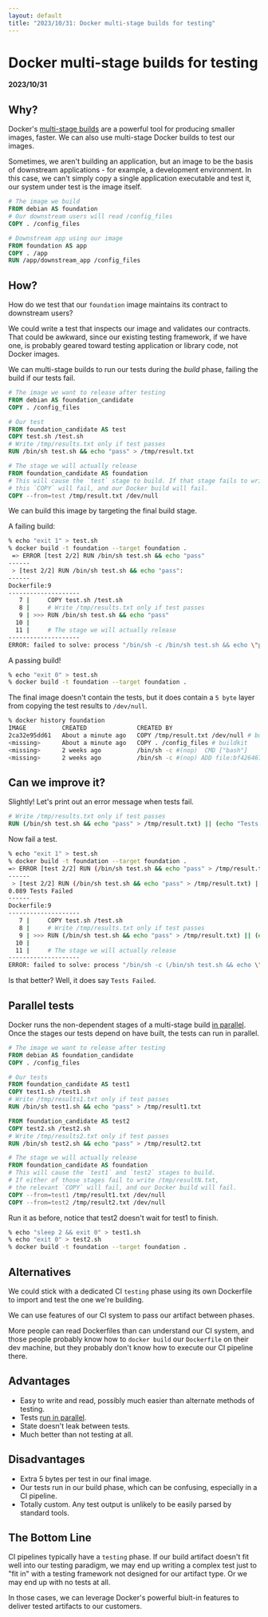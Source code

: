 ```yaml
---
layout: default
title: "2023/10/31: Docker multi-stage builds for testing"
---
```


# Docker multi-stage builds for testing

**2023/10/31**

## Why?

Docker's [multi-stage builds](https://docs.docker.com/build/guide/multi-stage/) are a powerful tool for producing smaller images, faster. We can also use multi-stage Docker builds to test our images.

Sometimes, we aren't building an application, but an image to be the basis of downstream applications - for example, a development environment. In this case, we can't simply copy a single application executable and test it, our system under test is the image itself.


```Dockerfile
# The image we build
FROM debian AS foundation
# Our downstream users will read /config_files
COPY . /config_files
```

```Dockerfile
# Downstream app using our image
FROM foundation AS app
COPY . /app
RUN /app/downstream_app /config_files
```

## How?

How do we test that our `foundation` image maintains its contract to downstream users? 

We could write a test that inspects our image and validates our contracts. That could be awkward, since our existing testing framework, if we have one, is probably geared toward testing application or library code, not Docker images.

We can multi-stage builds to run our tests during the *build* phase, failing the build if our tests fail.

```Dockerfile
# The image we want to release after testing
FROM debian AS foundation_candidate
COPY . /config_files

# Our test
FROM foundation_candidate AS test
COPY test.sh /test.sh
# Write /tmp/results.txt only if test passes
RUN /bin/sh test.sh && echo "pass" > /tmp/result.txt

# The stage we will actually release
FROM foundation_candidate AS foundation
# This will cause the `test` stage to build. If that stage fails to write /tmp/result.txt,
# this `COPY` will fail, and our Docker build will fail.
COPY --from=test /tmp/result.txt /dev/null
```

We can build this image by targeting the final build stage.

A failing build:

```bash
% echo "exit 1" > test.sh
% docker build -t foundation --target foundation .
 => ERROR [test 2/2] RUN /bin/sh test.sh && echo "pass"                                                                                                                                                         0.1s
------
 > [test 2/2] RUN /bin/sh test.sh && echo "pass":
------
Dockerfile:9
--------------------
   7 |     COPY test.sh /test.sh
   8 |     # Write /tmp/results.txt only if test passes
   9 | >>> RUN /bin/sh test.sh && echo "pass"
  10 |
  11 |     # The stage we will actually release
--------------------
ERROR: failed to solve: process "/bin/sh -c /bin/sh test.sh && echo \"pass\"" did not complete successfully: exit code: 1
```

A passing build!

```bash
% echo "exit 0" > test.sh
% docker build -t foundation --target foundation .
```

The final image doesn't contain the tests, but it does contain a `5 byte` layer from copying the test results to `/dev/null`.

```bash
% docker history foundation
IMAGE          CREATED              CREATED BY                                      SIZE      COMMENT
2ca32e95dd61   About a minute ago   COPY /tmp/result.txt /dev/null # buildkit       5B        buildkit.dockerfile.v0
<missing>      About a minute ago   COPY . /config_files # buildkit                 512B      buildkit.dockerfile.v0
<missing>      2 weeks ago          /bin/sh -c #(nop)  CMD ["bash"]                 0B
<missing>      2 weeks ago          /bin/sh -c #(nop) ADD file:bf4264671bd91eb30…   139MB
```

## Can we improve it?

Slightly! Let's print out an error message when tests fail.

```Dockerfile
# Write /tmp/results.txt only if test passes
RUN (/bin/sh test.sh && echo "pass" > /tmp/result.txt) || (echo "Tests Failed" ; exit 42)
```

Now fail a test.

```bash
% echo "exit 1" > test.sh
% docker build -t foundation --target foundation .
=> ERROR [test 2/2] RUN (/bin/sh test.sh && echo "pass" > /tmp/result.txt) || (echo "Tests Failed" ; exit 42)                                                                                                  0.1s
------
 > [test 2/2] RUN (/bin/sh test.sh && echo "pass" > /tmp/result.txt) || (echo "Tests Failed" ; exit 42):
0.089 Tests Failed
------
Dockerfile:9
--------------------
   7 |     COPY test.sh /test.sh
   8 |     # Write /tmp/results.txt only if test passes
   9 | >>> RUN (/bin/sh test.sh && echo "pass" > /tmp/result.txt) || (echo "Tests Failed" ; exit 42)
  10 |
  11 |     # The stage we will actually release
--------------------
ERROR: failed to solve: process "/bin/sh -c (/bin/sh test.sh && echo \"pass\" > /tmp/result.txt) || (echo \"Tests Failed\" ; exit 42)" did not complete successfully: exit code: 42
```

Is that better? Well, it does say `Tests Failed`.

## Parallel tests

Docker runs the non-dependent stages of a multi-stage build [in parallel](https://docs.docker.com/build/guide/multi-stage/). Once the stages our tests depend on have built, the tests can run in parallel.

```Dockerfile
# The image we want to release after testing
FROM debian AS foundation_candidate
COPY . /config_files

# Our tests
FROM foundation_candidate AS test1
COPY test1.sh /test1.sh
# Write /tmp/results1.txt only if test passes
RUN /bin/sh test1.sh && echo "pass" > /tmp/result1.txt

FROM foundation_candidate AS test2
COPY test2.sh /test2.sh
# Write /tmp/results2.txt only if test passes
RUN /bin/sh test2.sh && echo "pass" > /tmp/result2.txt

# The stage we will actually release
FROM foundation_candidate AS foundation
# This will cause the `test1` and `test2` stages to build. 
# If either of those stages fail to write /tmp/resultN.txt,
# the relevant `COPY` will fail, and our Docker build will fail.
COPY --from=test1 /tmp/result1.txt /dev/null
COPY --from=test2 /tmp/result2.txt /dev/null
```

Run it as before, notice that test2 doesn't wait for test1 to finish.

```bash
% echo "sleep 2 && exit 0" > test1.sh
% echo "exit 0" > test2.sh
% docker build -t foundation --target foundation .
```

## Alternatives

We could stick with a dedicated CI `testing` phase using its own Dockerfile to import and test the one we're building. 

We can use features of our CI system to pass our artifact between phases.

More people can read Dockerfiles than can understand our CI system, and those people probably know how to `docker build` our `Dockerfile` on their dev machine, but they probably don't know how to execute our CI pipeline there.

## Advantages

- Easy to write and read, possibly much easier than alternate methods of testing.
- Tests [run in parallel](https://docs.docker.com/build/guide/multi-stage/).
- State doesn't leak between tests.
- Much better than not testing at all.

## Disadvantages

- Extra 5 bytes per test in our final image.
- Our tests run in our build phase, which can be confusing, especially in a CI pipeline.
- Totally custom. Any test output is unlikely to be easily parsed by standard tools.

## The Bottom Line

CI pipelines typically have a `testing` phase. If our build artifact doesn't fit well into our testing paradigm, we may end up writing a complex test just to "fit in" with a testing framework not designed for our artifact type. Or we may end up with no tests at all.

In those cases, we can leverage Docker's powerful biult-in features to deliver tested artifacts to our customers.
